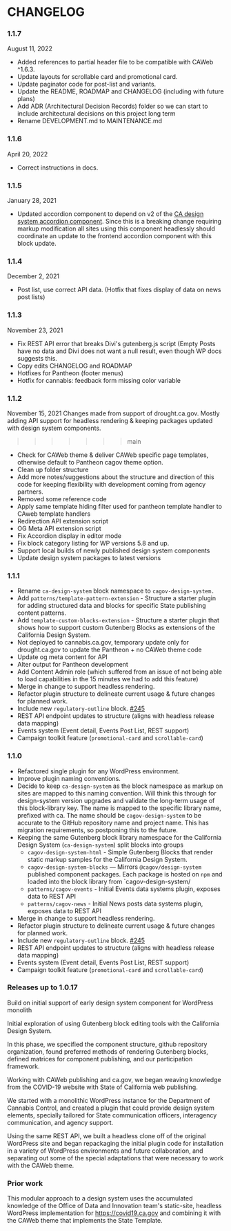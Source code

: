 # CHANGELOG

### 1.1.7
August 11, 2022
- Added references to partial header file to be compatible with CAWeb ^1.6.3.
- Update layouts for scrollable card and promotional card.
- Update paginator code for post-list and variants.
- Update the README, ROADMAP and CHANGELOG (including with future plans)
- Add ADR (Architectural Decision Records) folder so we can start to include architectural decisions on this project long term
- Rename DEVELOPMENT.md to MAINTENANCE.md

### 1.1.6
April 20, 2022
- Correct instructions in docs.

### 1.1.5
January 28, 2021
- Updated accordion component to depend on v2 of the <a href="https://designsystem.webstandards.ca.gov/components/accordion/readme/">CA design system accordion component</a>. Since this is a breaking change requiring markup modification all sites using this component headlessly should coordinate an update to the frontend accordion component with this block update.

### 1.1.4
December 2, 2021
- Post list, use correct API data. (Hotfix that fixes display of data on news post lists)

### 1.1.3
November 23, 2021
- Fix REST API error that breaks Divi's gutenberg.js script (Empty Posts have no data and Divi does not want a null result, even though WP docs suggests this.
- Copy edits CHANGELOG and ROADMAP
- Hotfixes for Pantheon (footer menus)
- Hotfix for cannabis: feedback form missing color variable

### 1.1.2
November 15, 2021
Changes made from support of drought.ca.gov. Mostly adding API support for headless rendering & keeping packages updated with design system components.
>>>>>>> main

- Check for CAWeb theme & deliver CAWeb specific page templates, otherwise default to Pantheon cagov theme option.
- Clean up folder structure
- Add more notes/suggestions about the structure and direction of this code for keeping flexibility with development coming from agency partners.
- Removed some reference code
- Apply same template hiding filter used for pantheon template handler to CAweb template handlers
- Redirection API extension script
- OG Meta API extension script
- Fix Accordion display in editor mode
- Fix block category listing for WP versions 5.8 and up.
- Support local builds of newly published design system components
- Update design system packages to latest versions

### 1.1.1
- Rename `ca-design-system` block namespace to `cagov-design-system.`
- Add `patterns/template-pattern-extension` - Structure a starter plugin for adding structured data and blocks for specific State publishing content patterns.
- Add `template-custom-blocks-extension` - Structure a starter plugin that shows how to support custom Gutenberg Blocks as extensions of the California Design System.
- Not deployed to cannabis.ca.gov, temporary update only for drought.ca.gov to update the Pantheon + no CAWeb theme code
- Update og meta content for API
- Alter output for Pantheon development
- Add Content Admin role (which suffered from an issue of not being able to load capabilities in the 15 minutes we had to add this feature)
- Merge in change to support headless rendering.
- Refactor plugin structure to delineate current usage & future changes for planned work.
- Include new `regulatory-outline` block. [#245](https://github.com/cagov/ca-design-system-gutenberg-blocks/issues/245)
- REST API endpoint updates to structure (aligns with headless release data mapping)
- Events system (Event detail, Events Post List, REST support)
- Campaign toolkit feature (`promotional-card` and `scrollable-card`)

### 1.1.0
- Refactored single plugin for any WordPress environment.
- Improve plugin naming conventions.
- Decide to keep `ca-design-system` as the block namespace as markup on sites are mapped to this naming convention. Will think this through for design-system version upgrades and validate the long-term usage of this block-library key. The name is mapped to the specific library name, prefixed with ca. The name should be `cagov-design-system` to be accurate to the GitHub repository name and project name. This has migration requirements, so postponing this to the future.
- Keeping the same Gutenberg block library namespace for the California Design System (`ca-design-system`) split blocks into groups
  - `cagov-design-system-html` - Simple Gutenberg Blocks that render static markup samples for the California Design System.
  - `cagov-design-system-blocks` — Mirrors `@cagov/design-system` published component packages. Each package is hosted on `npm` and loaded into the block library from `cagov-design-system/
  - `patterns/cagov-events` - Initial Events data systems plugin, exposes data to REST API
  - `patterns/cagov-news` - Initial News posts data systems plugin, exposes data to REST API
- Merge in change to support headless rendering.
- Refactor plugin structure to delineate current usage & future changes for planned work.
- Include new `regulatory-outline` block. [#245](https://github.com/cagov/ca-design-system-gutenberg-blocks/issues/245)
- REST API endpoint updates to structure (aligns with headless release data mapping)
- Events system (Event detail, Events Post List, REST support)
- Campaign toolkit feature (`promotional-card` and `scrollable-card`)

### Releases up to 1.0.17
Build on initial support of early design system component for WordPress monolith

Initial exploration of using Gutenberg block editing tools with the California Design System.

In this phase, we specified the component structure, github repository organization, found preferred methods of rendering Gutenberg blocks, defined matrices for component publishing, and our participation framework.

Working with CAWeb publishing and ca.gov, we began weaving knowledge from the COVID-19 website with State of California web publishing.

We started with a monolithic WordPress instance for the Department of Cannabis Control, and created a plugin that could provide design system elements, specially tailored for State communication officers, interagency communication, and agency support.

Using the same REST API, we built a headless clone off of the original WordPress site and began repackaging the initial plugin code for installation in a variety of WordPress environments and future collaboration, and separating out some of the special adaptations that were necessary to work with the CAWeb theme.

### Prior work
This modular approach to a design system uses the accumulated knowledge of the Office of Data and Innovation team's static-site, headless WordPress implementation for https://covid19.ca.gov and combining it with the CAWeb theme that implements the State Template.

